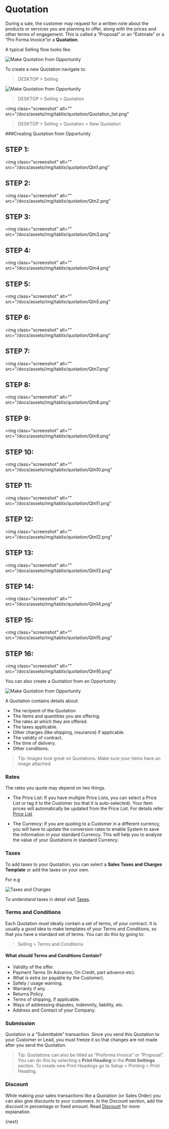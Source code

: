 <!-- add-breadcrumbs -->
<!-- add-breadcrumbs -->
# Quotation

During a sale, the customer may request for a written note about the products
or services you are planning to offer, along with the prices and other terms
of engagement. This is called a “Proposal” or an “Estimate” or a “Pro Forma
Invoice”or a **Quotation**.

A typical Selling flow looks like:

<img class="screenshot" alt="Make Quotation from Opportunity" src="/docs/assets/img/selling/selling-flow.png">

To create a new Quotation navigate to:

> DESKTOP > Selling

<img class="screenshot" alt="Make Quotation from Opportunity" src="/docs/assets/img/tablix/desktop/Selling.png">

> DESKTOP > Selling > Quotation

<img class="screenshot" alt="" src="/docs/assets/img/tablix/quotation/Quotation_list.png"

> DESKTOP > Selling > Quotation > New Quotation

###Creating Quotation from Opportunity

## STEP 1:
<img class="screenshot" alt="" src="/docs/assets/img/tablix/quotation/Qtn1.png"

## STEP 2:
<img class="screenshot" alt="" src="/docs/assets/img/tablix/quotation/Qtn2.png"

## STEP 3:
<img class="screenshot" alt="" src="/docs/assets/img/tablix/quotation/Qtn3.png"

## STEP 4:
<img class="screenshot" alt="" src="/docs/assets/img/tablix/quotation/Qtn4.png"

## STEP 5:
<img class="screenshot" alt="" src="/docs/assets/img/tablix/quotation/Qtn5.png"

## STEP 6:
<img class="screenshot" alt="" src="/docs/assets/img/tablix/quotation/Qtn6.png"

## STEP 7:
<img class="screenshot" alt="" src="/docs/assets/img/tablix/quotation/Qtn7.png"

## STEP 8:
<img class="screenshot" alt="" src="/docs/assets/img/tablix/quotation/Qtn8.png"

## STEP 9:
<img class="screenshot" alt="" src="/docs/assets/img/tablix/quotation/Qtn9.png"

## STEP 10:
<img class="screenshot" alt="" src="/docs/assets/img/tablix/quotation/Qtn10.png"

## STEP 11:
<img class="screenshot" alt="" src="/docs/assets/img/tablix/quotation/Qtn11.png"

## STEP 12:
<img class="screenshot" alt="" src="/docs/assets/img/tablix/quotation/Qtn12.png"

## STEP 13:
<img class="screenshot" alt="" src="/docs/assets/img/tablix/quotation/Qtn13.png"

## STEP 14:
<img class="screenshot" alt="" src="/docs/assets/img/tablix/quotation/Qtn14.png"

## STEP 15:
<img class="screenshot" alt="" src="/docs/assets/img/tablix/quotation/Qtn15.png"

## STEP 16:
<img class="screenshot" alt="" src="/docs/assets/img/tablix/quotation/Qtn16.png"


You can also create a Quotation from an Opportunity.

<img class="screenshot" alt="Make Quotation from Opportunity" src="/docs/assets/img/selling/make-quote-from-opp.png">

A Quotation contains details about:

  * The recipient of the Quotation
  * The Items and quantities you are offering.
  * The rates at which they are offered.
  * The taxes applicable.
  * Other charges (like shipping, insurance) if applicable.
  * The validity of contract.
  * The time of delivery.
  * Other conditions.

> Tip: Images look great on Quotations. Make sure your items have an image attached.

### Rates

The rates you quote may depend on two things.

  * The Price List: If you have multiple Price Lists, you can select a Price List or tag it to the Customer (so that it is auto-selected). Your Item prices will automatically be updated from the Price List. For details refer [Price List](/docs/user/manual/en/setting-up/price-lists.html)

  * The Currency: If you are quoting to a Customer in a different currency, you will have to update the conversion rates to enable System to save the information in your standard Currency. This will help you to analyze the value of your Quotations in standard Currency.

### Taxes

To add taxes to your Quotation, you can select a **Sales Taxes and Charges Template** or add the taxes on your own.

For e.g

<img class="screenshot" alt="Taxes and Charges" src="/docs/assets/img/selling/taxes-and-charges.gif">

To understand taxes in detail visit [Taxes](/docs/user/manual/en/setting-up/setting-up-taxes.html).

### Terms and Conditions

Each Quotation must ideally contain a set of terms, of your contract. It is
usually a good idea to make templates of your Terms and Conditions, so that
you have a standard set of terms. You can do this by going to:

> Selling > Terms and Conditions

#### What should Terms and Conditions Contain?

  * Validity of the offer.
  * Payment Terms (In Advance, On Credit, part advance etc).
  * What is extra (or payable by the Customer).
  * Safety / usage warning.
  * Warranty if any.
  * Returns Policy.
  * Terms of shipping, if applicable.
  * Ways of addressing disputes, indemnity, liability, etc.
  * Address and Contact of your Company.

### Submission

Quotation is a “Submittable” transaction. Since you send this Quotation to
your Customer or Lead, you must freeze it so that changes are not made after
you send the Quotation.

> Tip: Quotations can also be titled as “Proforma Invoice” or “Proposal”.
You can do this by selecting a **Print Heading** in the **Print Settings**
section. To create new Print Headings go to Setup > Printing >
Print Heading.

### Discount

While making your sales transactions like a Quotation (or Sales Order) you
can also give discounts to your customers. In the Discount section, add
the discount in percentage or fixed amount. Read [Discount](https://erpnext.org/docs/user/manual/en/selling/articles/applying-discount) for more explanation.

{next}
